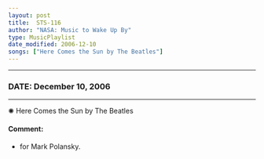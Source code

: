 ```yaml
---
layout: post
title:  STS-116
author: "NASA: Music to Wake Up By"
type: MusicPlaylist
date_modified: 2006-12-10
songs: ["Here Comes the Sun by The Beatles"]
---
```


----
### DATE: December 10, 2006
----
✺ Here Comes the Sun by The Beatles

#### Comment:
* for Mark Polansky.



<br/>
<center>
	<a target="_blank"
	   href="https://twitter.com/intent/tweet?hashtags=Space,NASA,Playlist,NASAWakeupCalls,SpaceProgram&text={{ page.author}}, '{{ page.songs.first }}' {{ page.title }}, {{ page.date | date: '%B %d, %Y' }}. {{ site.url }}{{ page.url }}&via=nasawakeupcalls"><i class="fab fa-twitter" alt="Tweet this page" style="font-size: 1.3em;"></i></a>
	&nbsp; 	<i class="fas fa-user-astronaut" style="font-size: 1.5em;"></i> &nbsp;
    <a type="amzn" search="'Here Comes the Sun by The Beatles'" category="popular music">
    <i class="fab fa-amazon" style="font-size: 1.3em;"></i></a>
</center>
